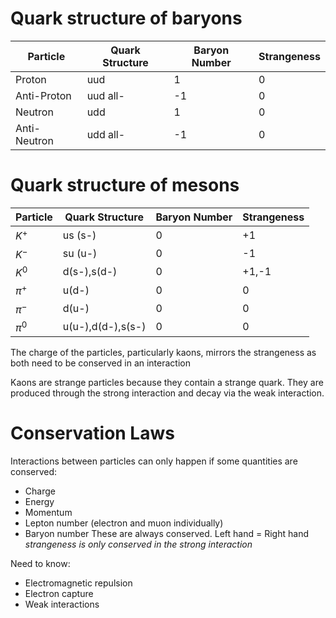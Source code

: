 # Quark structure of baryons
| Particle     | Quark Structure | Baryon Number | Strangeness |
| ------------ | --------------- | ------------- | ----------- |
| Proton       | uud             | 1             | 0           |
| Anti-Proton  | uud all-        | -1            | 0           |
| Neutron      | udd             | 1             | 0           |
| Anti-Neutron | udd all-        | -1            | 0           |             |                 |               |             |

# Quark structure of mesons
| Particle | Quark Structure   | Baryon Number | Strangeness |
| -------- | ----------------- | ------------- | ----------- |
| $K^+$    | us (s-)           | 0             | +1          |
| $K^-$    | su (u-)           | 0             | -1          |
| $K^0$    | d(s-),s(d-)       | 0             | +1,-1       |
| $\pi^+$  | u(d-)             | 0             | 0           |
| $\pi^-$  | d(u-)             | 0             | 0           |
| $\pi^0$  | u(u-),d(d-),s(s-) | 0             | 0            |
The charge of the particles, particularly kaons, mirrors the strangeness as both need to be conserved in an interaction

Kaons are strange particles because they contain a strange quark. They are produced through the strong interaction and decay via the weak interaction.

# Conservation Laws
Interactions between particles can only happen if some quantities are conserved:
- Charge
- Energy
- Momentum
- Lepton number (electron and muon individually)
- Baryon number
These are always conserved.
Left hand = Right hand
*strangeness is only conserved in the strong interaction*

Need to know:
- Electromagnetic repulsion
- Electron capture
- Weak interactions